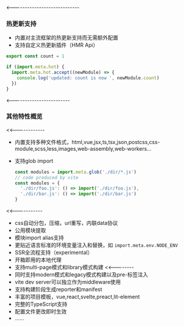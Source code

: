
<----------------------------
  ### 热更新支持

  * 内置对主流框架的热更新支持而无需额外配置
  * 支持自定义热更新插件（HMR Api）

  <!--fragment-->
  ```javascript
  export const count = 1

  if (import.meta.hot) {
    import.meta.hot.accept((newModule) => {
      console.log('updated: count is now ', newModule.count)
    })
  }
  ```

<------------------------
  ### 其他特性概览

  <<------------
<!-- style=margin-top: 50px -->
  * 内置支持多种文件格式，html,vue,jsx,ts,tsx,json,postcss,css-module,scss,less,images,web-assembly,web-workers... 
  * 支持glob import

    ```js
    const modules = import.meta.glob('./dir/*.js')
    // code produced by vite
    const modules = {
      './dir/foo.js': () => import('./dir/foo.js'),
      './dir/bar.js': () => import('./dir/bar.js')
    }
    ```
  
  <<-----------
  * css自动分包，压缩，url重写，内联data协议
  * 公用模块提取
  * 模块import alias支持
  * 更贴近语言标准的环境变量注入和替换，如 <code>import.meta.env.NODE_ENV</code>
  * SSR全流程支持（experimental）
  * 开箱即用的本地代理
  * 支持multi-page模式和library模式构建
  <<--------
  * 同时支持modern模式和legacy模式构建以及pre-标签注入
  * vite dev server可以独立作为middleware使用
  * 支持构建阶段生成reporter和manifest
  * 丰富的项目模板，vue,react,svelte,preact,lit-element
  * 完整的TypeScript支持
  * 配置文件更改即时生效
  * ......
